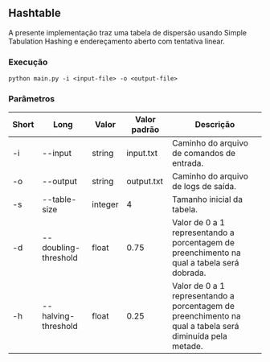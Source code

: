 ## Hashtable

A presente implementação traz uma tabela de dispersão usando Simple Tabulation Hashing e endereçamento aberto com tentativa linear. 

### Execução

```
python main.py -i <input-file> -o <output-file>
```

### Parâmetros

| Short | Long                  | Valor   | Valor padrão | Descrição                                                                                                            |
|-------|-----------------------|---------|--------------|----------------------------------------------------------------------------------------------------------------------|
| -i    | --input               | string  | input.txt    | Caminho do arquivo de comandos de entrada.                                                                           |
| -o    | --output              | string  | output.txt   | Caminho do arquivo de logs de saída.                                                                                 |
| -s    | --table-size          | integer | 4            | Tamanho inicial da tabela.                                                                                           |
| -d    | --doubling-threshold  | float   | 0.75         | Valor de 0 a 1 representando a porcentagem de preenchimento na qual a tabela será dobrada.               |
| -h    | --halving-threshold   | float   | 0.25         | Valor de 0 a 1 representando a porcentagem de preenchimento na qual a tabela será diminuída pela metade. |